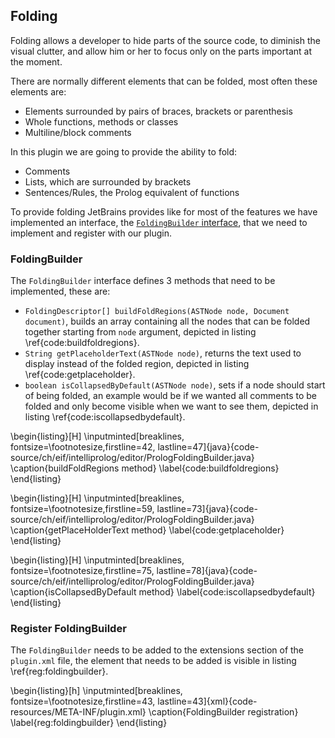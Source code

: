 ## Folding

Folding allows a developer to hide parts of the source code, to diminish the visual clutter, and allow him or her to focus only on the parts important at the moment.

There are normally different elements that can be folded, most often these elements are:

+ Elements surrounded by pairs of braces, brackets or parenthesis
+ Whole functions, methods or classes
+ Multiline/block comments

In this plugin we are going to provide the ability to fold:

+ Comments
+ Lists, which are surrounded by brackets
+ Sentences/Rules, the Prolog equivalent of functions

To provide folding JetBrains provides like for most of the features we have implemented an interface, the [`FoldingBuilder` interface](https://upsource.jetbrains.com/idea-ce/file/idea-ce-12c6e6cd02d57c0ab4fd314f62b4ecb94841a0fa/platform/core-api/src/com/intellij/lang/folding/FoldingBuilder.java),
that we need to implement and register with our plugin.

### FoldingBuilder

The `FoldingBuilder` interface defines 3 methods that need to be implemented, these are:

+ `FoldingDescriptor[] buildFoldRegions(ASTNode node, Document document)`, builds an array containing all the nodes that can be folded together starting from `node` argument, depicted in listing \ref{code:buildfoldregions}.
+ `String getPlaceholderText(ASTNode node)`, returns the text used to display instead of the folded region, depicted in listing \ref{code:getplaceholder}.
+ `boolean isCollapsedByDefault(ASTNode node)`, sets if a node should start of being folded, an example would be if we wanted all comments to be folded and only become visible when we want to see them, depicted in listing \ref{code:iscollapsedbydefault}.

\begin{listing}[H]
\inputminted[breaklines, fontsize=\footnotesize,firstline=42, lastline=47]{java}{code-source/ch/eif/intelliprolog/editor/PrologFoldingBuilder.java}
\caption{buildFoldRegions method}
\label{code:buildfoldregions}
\end{listing}

\begin{listing}[H]
\inputminted[breaklines, fontsize=\footnotesize,firstline=59, lastline=73]{java}{code-source/ch/eif/intelliprolog/editor/PrologFoldingBuilder.java}
\caption{getPlaceHolderText method}
\label{code:getplaceholder}
\end{listing}

\begin{listing}[H]
\inputminted[breaklines, fontsize=\footnotesize,firstline=75, lastline=78]{java}{code-source/ch/eif/intelliprolog/editor/PrologFoldingBuilder.java}
\caption{isCollapsedByDefault method}
\label{code:iscollapsedbydefault}
\end{listing}

### Register FoldingBuilder

The `FoldingBuilder` needs to be added to the extensions section of the `plugin.xml` file,
the element that needs to be added is visible in listing \ref{reg:foldingbuilder}.

\begin{listing}[h]
\inputminted[breaklines, fontsize=\footnotesize,firstline=43, lastline=43]{xml}{code-resources/META-INF/plugin.xml}
\caption{FoldingBuilder registration}
\label{reg:foldingbuilder}
\end{listing}
